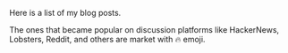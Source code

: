 Here is a list of my blog posts.

The ones that became popular on discussion platforms like HackerNews, Lobsters, Reddit, and others are market with 🔥 emoji.
